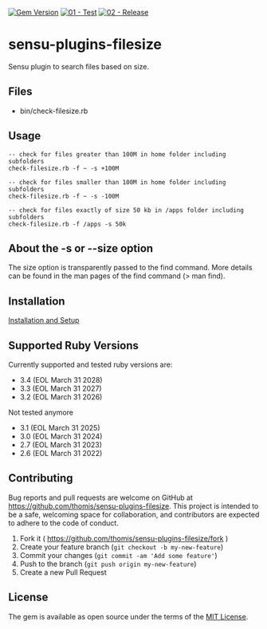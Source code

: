 [![Gem Version](https://badge.fury.io/rb/sensu-plugins-filesize.svg)](https://badge.fury.io/rb/sensu-plugins-filesize)
[![01 - Test](https://github.com/thomis/sensu-plugins-filesize/actions/workflows/01_test.yml/badge.svg)](https://github.com/thomis/sensu-plugins-filesize/actions/workflows/01_test.yml)
[![02 - Release](https://github.com/thomis/sensu-plugins-filesize/actions/workflows/02_release.yml/badge.svg)](https://github.com/thomis/sensu-plugins-filesize/actions/workflows/02_release.yml)

# sensu-plugins-filesize

Sensu plugin to search files based on size.

## Files
  * bin/check-filesize.rb

## Usage

  ```
  -- check for files greater than 100M in home folder including subfolders
  check-filesize.rb -f ~ -s +100M

  -- check for files smaller than 100M in home folder including subfolders
  check-filesize.rb -f ~ -s -100M

  -- check for files exactly of size 50 kb in /apps folder including subfolders
  check-filesize.rb -f /apps -s 50k
  ```

## About the -s or --size option

The size option is transparently passed to the find command. More details can be found in the man pages of the find command (> man find).

## Installation

[Installation and Setup](https://docs.sensu.io/sensu-core/latest/installation/installing-plugins)

## Supported Ruby Versions

Currently supported and tested ruby versions are:

- 3.4 (EOL March 31 2028)
- 3.3 (EOL March 31 2027)
- 3.2 (EOL March 31 2026)

Not tested anymore

- 3.1 (EOL March 31 2025)
- 3.0 (EOL March 31 2024)
- 2.7 (EOL March 31 2023)
- 2.6 (EOL March 31 2022)

## Contributing

Bug reports and pull requests are welcome on GitHub at https://github.com/thomis/sensu-plugins-filesize. This project is intended to be a safe, welcoming space for collaboration, and contributors are expected to adhere to the code of conduct.

1. Fork it ( https://github.com/thomis/sensu-plugins-filesize/fork )
2. Create your feature branch (`git checkout -b my-new-feature`)
3. Commit your changes (`git commit -am 'Add some feature'`)
4. Push to the branch (`git push origin my-new-feature`)
5. Create a new Pull Request

## License

The gem is available as open source under the terms of the [MIT License](https://opensource.org/licenses/MIT).
